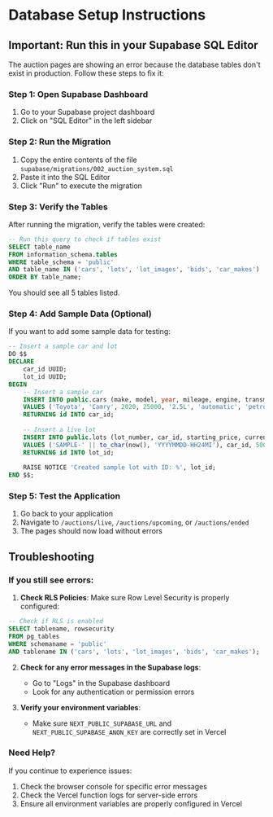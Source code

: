 # Database Setup Instructions

## Important: Run this in your Supabase SQL Editor

The auction pages are showing an error because the database tables don't exist in production. Follow these steps to fix it:

### Step 1: Open Supabase Dashboard
1. Go to your Supabase project dashboard
2. Click on "SQL Editor" in the left sidebar

### Step 2: Run the Migration
1. Copy the entire contents of the file `supabase/migrations/002_auction_system.sql`
2. Paste it into the SQL Editor
3. Click "Run" to execute the migration

### Step 3: Verify the Tables
After running the migration, verify the tables were created:

```sql
-- Run this query to check if tables exist
SELECT table_name 
FROM information_schema.tables 
WHERE table_schema = 'public' 
AND table_name IN ('cars', 'lots', 'lot_images', 'bids', 'car_makes')
ORDER BY table_name;
```

You should see all 5 tables listed.

### Step 4: Add Sample Data (Optional)
If you want to add some sample data for testing:

```sql
-- Insert a sample car and lot
DO $$
DECLARE
    car_id UUID;
    lot_id UUID;
BEGIN
    -- Insert a sample car
    INSERT INTO public.cars (make, model, year, mileage, engine, transmission, fuel_type, body_type, vin, condition)
    VALUES ('Toyota', 'Camry', 2020, 25000, '2.5L', 'automatic', 'petrol', 'sedan', 'SAMPLE' || extract(epoch from now())::text, 'excellent')
    RETURNING id INTO car_id;
    
    -- Insert a live lot
    INSERT INTO public.lots (lot_number, car_id, starting_price, current_price, state, start_at, end_at)
    VALUES ('SAMPLE-' || to_char(now(), 'YYYYMMDD-HH24MI'), car_id, 50000, 50000, 'live', NOW() - INTERVAL '1 day', NOW() + INTERVAL '2 days')
    RETURNING id INTO lot_id;
    
    RAISE NOTICE 'Created sample lot with ID: %', lot_id;
END $$;
```

### Step 5: Test the Application
1. Go back to your application
2. Navigate to `/auctions/live`, `/auctions/upcoming`, or `/auctions/ended`
3. The pages should now load without errors

## Troubleshooting

### If you still see errors:

1. **Check RLS Policies**: Make sure Row Level Security is properly configured:
```sql
-- Check if RLS is enabled
SELECT tablename, rowsecurity 
FROM pg_tables 
WHERE schemaname = 'public' 
AND tablename IN ('cars', 'lots', 'lot_images', 'bids', 'car_makes');
```

2. **Check for any error messages in the Supabase logs**:
   - Go to "Logs" in the Supabase dashboard
   - Look for any authentication or permission errors

3. **Verify your environment variables**:
   - Make sure `NEXT_PUBLIC_SUPABASE_URL` and `NEXT_PUBLIC_SUPABASE_ANON_KEY` are correctly set in Vercel

### Need Help?
If you continue to experience issues:
1. Check the browser console for specific error messages
2. Check the Vercel function logs for server-side errors
3. Ensure all environment variables are properly configured in Vercel